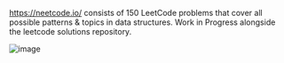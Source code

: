 https://neetcode.io/ consists of 150 LeetCode problems that cover all possible patterns & topics in data structures. Work in Progress alongside the leetcode solutions repository.

![image](https://github.com/HarisMahmood8/Neetcode150/assets/114548524/b4b56889-a161-4e64-9818-752d223b9444)
